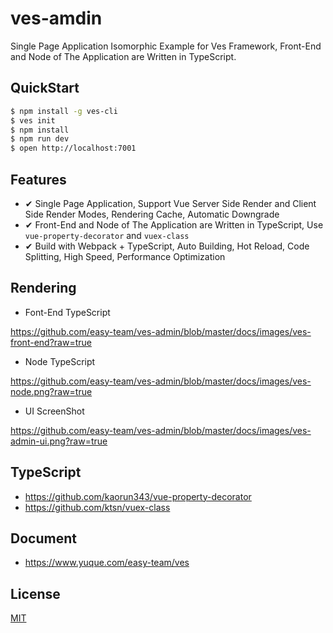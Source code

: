 # ves-amdin

Single Page Application Isomorphic Example for Ves Framework, Front-End and Node of The Application are Written in TypeScript.

## QuickStart

```bash
$ npm install -g ves-cli
$ ves init
$ npm install
$ npm run dev
$ open http://localhost:7001
```

## Features

- ✔︎ Single Page Application, Support Vue Server Side Render and Client Side Render Modes, Rendering Cache, Automatic Downgrade
- ✔︎ Front-End and Node of The Application are Written in TypeScript, Use `vue-property-decorator` and `vuex-class`
- ✔︎ Build with Webpack + TypeScript, Auto Building, Hot Reload, Code Splitting, High Speed, Performance Optimization

## Rendering

- Font-End TypeScript

https://github.com/easy-team/ves-admin/blob/master/docs/images/ves-front-end?raw=true

- Node TypeScript

https://github.com/easy-team/ves-admin/blob/master/docs/images/ves-node.png?raw=true

- UI ScreenShot

https://github.com/easy-team/ves-admin/blob/master/docs/images/ves-admin-ui.png?raw=true

## TypeScript

- https://github.com/kaorun343/vue-property-decorator
- https://github.com/ktsn/vuex-class

## Document

- https://www.yuque.com/easy-team/ves


## License

[MIT](LICENSE)
